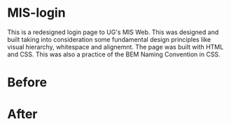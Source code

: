 # MIS-login

This is a redesigned login page to UG's MIS Web.
This was designed and built taking into consideration some fundamental design principles like visual hierarchy, whitespace and alignemnt.
The page was built with HTML and CSS. This was also a practice of the BEM Naming Convention in CSS.

# Before 
# After

